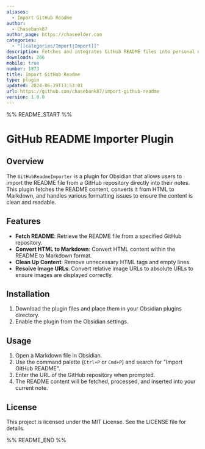```yaml
---
aliases:
  - Import GitHub Readme
author:
  - Chasebank87
author_page: https://chaseelder.com
categories:
  - "[[categories/Import|Import]]"
description: Fetches and integrates GitHub README files into personal notesmai
downloads: 206
mobile: true
number: 1873
title: Import GitHub Readme
type: plugin
updated: 2024-06-29T13:53:01
url: https://github.com/chasebank87/import-github-readme
version: 1.0.0
---
```


%% README_START %%

# GitHub README Importer Plugin

## Overview

The `GitHubReadmeImporter` is a plugin for Obsidian that allows users to import the README file from a GitHub repository directly into their notes. This plugin fetches the README content, converts it from HTML to Markdown, and handles various formatting issues to ensure the content is clean and readable.

## Features

- **Fetch README**: Retrieve the README file from a specified GitHub repository.
- **Convert HTML to Markdown**: Convert HTML content within the README to Markdown format.
- **Clean Up Content**: Remove unnecessary HTML tags and empty lines.
- **Resolve Image URLs**: Convert relative image URLs to absolute URLs to ensure images are displayed correctly.

## Installation

1. Download the plugin files and place them in your Obsidian plugins directory.
2. Enable the plugin from the Obsidian settings.

## Usage

1. Open a Markdown file in Obsidian.
2. Use the command palette (`Ctrl+P` or `Cmd+P`) and search for "Import GitHub README".
3. Enter the URL of the GitHub repository when prompted.
4. The README content will be fetched, processed, and inserted into your current note.


## License

This project is licensed under the MIT License. See the LICENSE file for details.

%% README_END %%